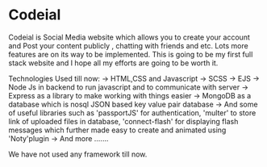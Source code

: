 # Codeial
Codeial is Social Media website which allows you to create your account and Post your content publicly , chatting with friends and etc. Lots more features are on its way to be implemented. This is going to be my first full stack website and I hope all my efforts are going to be worth it.

Technologies Used till now:
 -> HTML,CSS and Javascript
 -> SCSS 
 -> EJS
 -> Node Js in backend to run javascript and to communicate with server
 -> Express as a library to make working with things easier
 -> MongoDB as a database which is nosql JSON based key value pair database
 -> And some of useful libraries such as 'passportJS' for authentication, 'multer' to store link of uploaded files in database, 'connect-flash' for displaying flash messages which further made easy to create and animated using 'Noty'plugin
 -> And more .......
 
 We have not used any framework till now.
 

